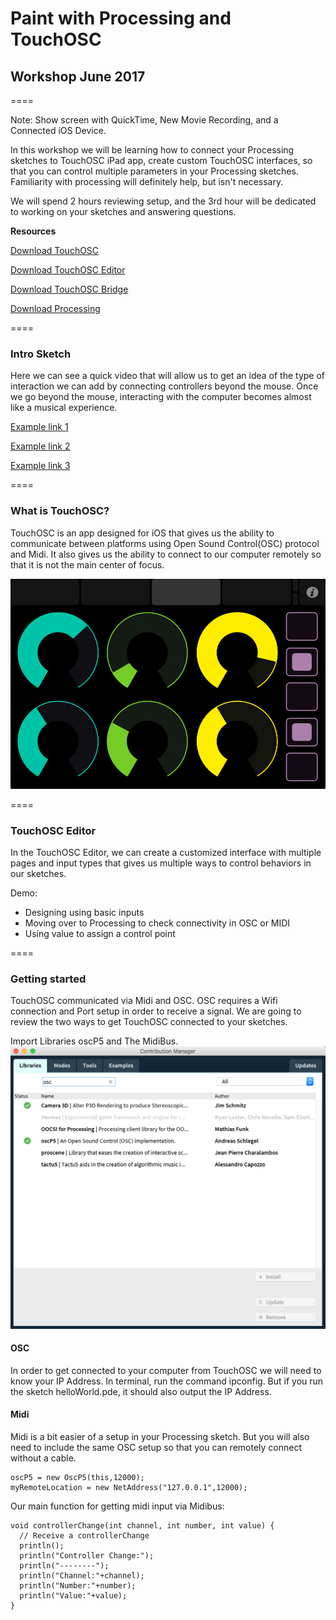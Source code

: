 # Paint with Processing and TouchOSC
## Workshop June 2017

====

Note: Show screen with QuickTime, New Movie Recording, and a Connected iOS Device.

In this workshop we will be learning how to connect your Processing sketches to TouchOSC iPad app, create custom TouchOSC interfaces, so that you can control multiple parameters in your Processing sketches. Familiarity with processing will definitely help, but isn't necessary.

We will spend 2 hours reviewing setup, and the 3rd hour will be dedicated to working on your sketches and answering questions.

**Resources**

[Download TouchOSC](https://itunes.apple.com/app/touchosc/id288120394)

[Download TouchOSC Editor](https://hexler.net/software/touchosc#downloads)

[Download TouchOSC Bridge](https://hexler.net/software/touchosc#downloads)

[Download Processing](https://processing.org/download/)

====

### Intro Sketch
Here we can see a quick video that will allow us to get an idea of the type of interaction we can add by connecting controllers beyond the mouse. Once we go beyond the mouse, interacting with the computer becomes almost like a musical experience.

[Example link 1](https://vimeo.com/59984923)

[Example link 2](https://vimeo.com/59984923)

[Example link 3](https://vimeo.com/59984923)

====

### What is TouchOSC?
TouchOSC is an app designed for iOS that gives us the ability to communicate between platforms using Open Sound Control(OSC) protocol and Midi. It also gives us the ability to connect to our computer remotely so that it is not the main center of focus.

<img src="img1.png"/>

====

### TouchOSC Editor
In the TouchOSC Editor, we can create a customized interface with multiple pages and input types that gives us multiple ways to control behaviors in our sketches.

Demo:
- Designing using basic inputs
- Moving over to Processing to check connectivity in OSC or MIDI
- Using value to assign a control point

====

### Getting started
TouchOSC communicated via Midi and OSC. OSC requires a Wifi connection and Port setup in order to receive a signal. We are going to review the two ways to get TouchOSC connected to your sketches.

Import Libraries oscP5 and The MidiBus.
<img src="img2.png"/>


#### OSC
In order to get connected to your computer from TouchOSC we will need to know your IP Address. In terminal, run the command ipconfig. But if you run the sketch helloWorld.pde, it should also output the IP Address.

#### Midi
Midi is a bit easier of a setup in your Processing sketch. But you will also need to include the same OSC setup so that you can remotely connect without a cable.

```
oscP5 = new OscP5(this,12000);
myRemoteLocation = new NetAddress("127.0.0.1",12000);
```

Our main function for getting midi input via Midibus:
```
void controllerChange(int channel, int number, int value) {
  // Receive a controllerChange
  println();
  println("Controller Change:");
  println("--------");
  println("Channel:"+channel);
  println("Number:"+number);
  println("Value:"+value);
}
```
